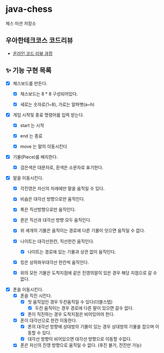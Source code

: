 # java-chess

체스 미션 저장소

## 우아한테크코스 코드리뷰

- [온라인 코드 리뷰 과정](https://github.com/woowacourse/woowacourse-docs/blob/master/maincourse/README.md)

## ✨ 기능 구현 목록
- [x] 체스보드를 만든다.
  - [x] 체스보드는 8 * 8 구성되어있다.
  - [x] 세로는 숫자로(1~8), 가로는 알파벳(a~h)


- [x] 게임 시작및 종료 명령어를 입력 받는다.
  - [x] start 는 시작
  - [x] end 는 종료
  - [x] move 는 말의 이동시킨다


- [x] 기물(Piece)를 배치한다.
  - [x] 검은색은 대문자로, 흰색은 소문자로 표기한다.


- [x] 말을 이동시킨다.
  - [x] 각진영은 자신의 차례에만 말을 움직일 수 있다.
  - [x] 비숍은 대각선 방향으로만 움직인다.
  - [x] 룩은 직선방향으로만 움직인다.
  - [x] 퀸은 직선과 대각선 방향 모두 움직인다.
  - [x] 위 세개의 기물은 움직이는 경로에 다른 기물이 잇으면 움직일 수 없다.
  - [x] 나이트는 대각선한칸, 직선한칸 움직인다.
    - [x] 나이트는 경로에 있는 기물과 상관 없이 움직인다.
  - [x] 킹은 상하좌우대각선 한칸씩 움직인다.
  - [x] 위의 모든 기물은 도착지점에 같은 진영의말이 있은 경우 해당 지점으로 갈 수 없다.


- [x] 폰을 이동시킨다.
  - [x] 폰을 직진 시킨다.
    - [x] 첫 움직임인 경우 두칸움직일 수 있다(더블스텝)
      - [x] 두칸 움직이는 경우 경로에 다른 말이 있으면 갈수 없다.
    - [x] 폰이 직진하는 경우 도착지점은 비어있어야 한다.
  - [x] 폰이 대각선으로 한칸 이동한다.
    - [x] 폰의 대각선 방향에 상대방의 기물이 있는 경우 상대방의 기물을 잡으며 이동할 수 있다.
    - [x] 대각선 방향이 비어있으면 대각선 방향으로 이동할 수없다.
  - [x] 폰은 자신의 진영 방향으로 움직일 수 없다. (후진 불가, 전진만 가능)
